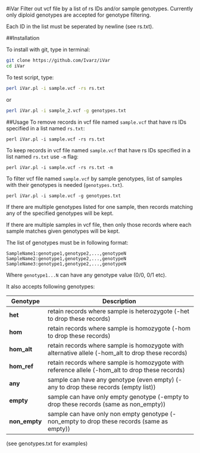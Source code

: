 #iVar
Filter out vcf file by a list of rs IDs and/or sample genotypes.
Currently only diploid genotypes are accepted for genotype filtering.

Each ID in the list must be seperated by newline (see rs.txt).

##Installation

To install with git, type in terminal:
```bash
git clone https://github.com/Ivarz/iVar
cd iVar
```
To test script, type:
```bash
perl iVar.pl -i sample.vcf -rs rs.txt
```
or
```bash
perl iVar.pl -i sample_2.vcf -g genotypes.txt
```
##Usage
To remove records in vcf file named `sample.vcf` that have rs IDs specified in a list named `rs.txt`:
```
perl iVar.pl -i sample.vcf -rs rs.txt
```
To keep records in vcf file named `sample.vcf` that have rs IDs specified in a list named `rs.txt` use `-m` flag:
```
perl iVar.pl -i sample.vcf -rs rs.txt -m
```

To filter vcf file named `sample.vcf` by sample genotypes, list of samples with their genotypes is needed (`genotypes.txt`).
```
perl iVar.pl -i sample.vcf -g genotypes.txt
```

If there are multiple genotypes listed for one sample, then records matching any of the specified genotypes will be kept.

If there are multiple samples in vcf file, then only those records where each sample matches given genotypes will be kept.


The list of genotypes must be in following format:
```
SampleName1:genotype1,genotype2,...,genotypeN
SampleName2:genotype1,genotype2,...,genotypeN
SampleName3:genotype1,genotype2,...,genotypeN
```

Where `genotype1...N` can have any genotype value (0/0, 0/1 etc). 

It also accepts following genotypes:

Genotype | Description
---|---
**het** | retain records where sample is heterozygote (-het to drop these records)
**hom** | retain records where sample is homozygote (-hom to drop these records)
**hom_alt** | retain records where sample is homozygote with alternative allele (-hom_alt to drop these records)
**hom_ref** | retain records where sample is homozygote with reference allele (-hom_alt to drop these records)
**any** | sample can have any genotype (even empty) (-any to drop these records (empty list))
**empty** | sample can have only empty genotype (-empty to drop these records (same as non_empty))
**non_empty** | sample can have only non empty genotype (-non_empty to drop these records (same as empty))

(see genotypes.txt for examples)


